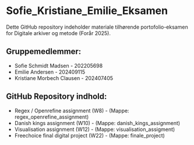 # Sofie_Kristiane_Emilie_Eksamen

Dette GitHub repository indeholder materiale tilhørende portofolio-eksamen for Digitale arkiver og metode (Forår 2025).

## Gruppemedlemmer:
- Sofie Schmidt Madsen - 202205698 
- Emilie Andersen - 202409115 
- Kristiane Morbech Clausen - 202407405
 
## GitHub Repository indhold:
- Regex / Openrefine assignment (W8) - (Mappe: regex_openrefine_assignment)
- Danish kings assignment (W10) - (Mappe: danish_kings_assignment)
- Visualisation assignment (W12) - (Mappe: visualisation_assigment)  
- Freechoice final digital project (W22) - (Mappe: finale_project)

